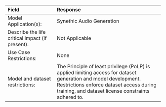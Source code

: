 Field                                               |  Response
:---------------------------------------------------|:----------------------------------
Model Application(s):                           |  Synethic Audio Generation
Describe the life critical impact (if present).   |  Not Applicable
Use Case Restrictions:                              |  None
Model and dataset restrictions:            |  The Principle of least privilege (PoLP) is applied limiting access for dataset generation and model development.  Restrictions enforce dataset access during training, and dataset license constraints adhered to.
